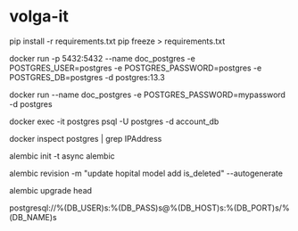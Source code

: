 # volga-it

pip install -r requirements.txt
pip freeze > requirements.txt




docker run -p 5432:5432 --name doc_postgres -e POSTGRES_USER=postgres -e POSTGRES_PASSWORD=postgres -e POSTGRES_DB=postgres -d postgres:13.3






docker run --name doc_postgres -e POSTGRES_PASSWORD=mypassword -d postgres



docker exec -it postgres psql -U postgres -d account_db

    
docker inspect postgres | grep IPAddress



alembic init -t async alembic

alembic revision -m "update hopital model add is_deleted" --autogenerate

alembic upgrade head


postgresql://%(DB_USER)s:%(DB_PASS)s@%(DB_HOST)s:%(DB_PORT)s/%(DB_NAME)s

